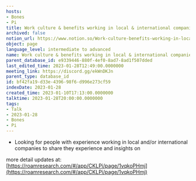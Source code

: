 ```yaml
---
hosts:
- Bones
- Pi
title: Work culture & benefits working in local & international companies
archived: false
notion_url: https://www.notion.so/Work-culture-benefits-working-in-local-international-companies-bf42fa19d33e439698f6d996e273cf59
object: page
language_level: intermediate to advanced
name: Work culture & benefits working in local & international companies
parent_database_id: e9339446-880f-4ef0-8ad7-8ad1f507dded
last_edited_time: 2023-01-28T12:49:00.0000000
meeting_link: https://discord.gg/ekWnDKJn
parent_type: database_id
id: bf42fa19-d33e-4396-98f6-d996e273cf59
indexDate: 2023-01-28
created_time: 2023-01-10T17:13:00.0000000
talktime: 2023-01-28T20:00:00.0000000
tags:
- Talk
- 2023-01-28
- Bones
- Pi
---
```


   - Looking for people with experience working in local and/or international companies to share they experience and insights on

more detail updates at:
[https://roamresearch.com/#/app/CKLPi/page/1vqkoPHmj](https://roamresearch.com/#/app/CKLPi/page/1vqkoPHmj)

























